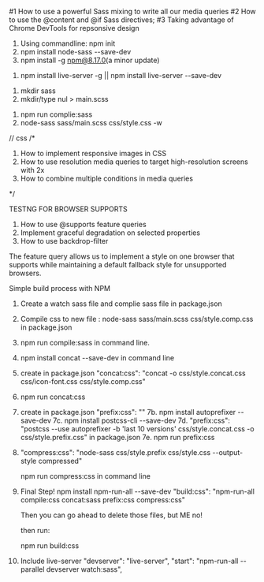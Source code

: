 #1 How to use a powerful Sass mixing to write all our media queries
#2 How to use the @content and @if Sass directives;
#3 Taking advantage of Chrome DevTools for repsonsive design

<!-- How to create a package.json file -->

1. Using commandline: npm init
2. npm install node-sass --save-dev
3. npm install -g npm@8.17.0(a minor update)

<!-- intstall npm live-server -->

1. npm install live-server -g || npm install live-server --save-dev

<!-- Create foldre in terminal -->

1. mkdir sass
2. mkdir/type nul > main.scss

<!-- Run script folder in terminal -->

1. npm run complie:sass
2. node-sass sass/main.scss css/style.css -w

 <!-- Responsive images in HTML
                How to use the srcset attribute on the <img> and <source> elements, together with density descriptors;
        
                How and why to use the <picture> element for art direction;
        
                How to write media queries in HTML
                -->

// css
/\*

1. How to implement responsive images in CSS
2. How to use resolution media queries to target high-resolution screens with 2x
3. How to combine multiple conditions in media queries

\*/

TESTNG FOR BROWSER SUPPORTS

1. How to use @supports feature queries
2. Implement graceful degradation on selected properties
3. How to use backdrop-filter

The feature query allows us to implement a style on one browser that supports while maintaining a default fallback style for unsupported browsers.

Simple build process with NPM

1. Create a watch sass file and complie sass file in package.json

2. Compile css to new file :
   node-sass sass/main.scss css/style.comp.css in package.json

3. npm run compile:sass in command line.

4. npm install concat --save-dev in command line

5. create in package.json "concat:css": "concat -o css/style.concat.css css/icon-font.css css/style.comp.css"

6. npm run concat:css

7. create in package.json "prefix:css": ""
   7b. npm install autoprefixer --save-dev
   7c. npm install postcss-cli --save-dev
   7d. "prefix:css": "postcss --use autoprefixer -b 'last 10 versions' css/style.concat.css -o css/style.prefix.css" in package.json
   7e. npm run prefix:css

8. "compress:css": "node-sass css/style.prefix css/style.css --output-style compressed"

   npm run compress:css in command line

9. Final Step!
   npm install npm-run-all --save-dev
   "build:css": "npm-run-all compile:css concat:sass prefix:css compress:css"

   Then you can go ahead to delete those files, but ME no!

   then run:

   npm run build:css

10. Include live-server
    "devserver": "live-server",
    "start": "npm-run-all --parallel devserver watch:sass",
